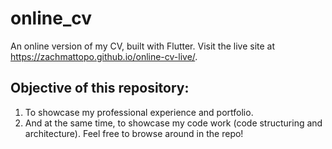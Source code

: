 # online_cv

An online version of my CV, built with Flutter. Visit the live site at https://zachmattopo.github.io/online-cv-live/.

## Objective of this repository:

1. To showcase my professional experience and portfolio.
2. And at the same time, to showcase my code work (code structuring and architecture). Feel free to browse around in the repo!

